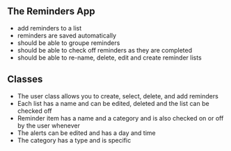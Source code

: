 ## The Reminders App
- add reminders to a list
- reminders are saved automatically
- should be able to groupe reminders
- should be able to check off reminders as they are completed
- should be able to re-name, delete, edit and create reminder lists
## Classes
- The user class allows you to create, select, delete, and add reminders
- Each list has a name and can be edited, deleted and the list can be checked off
- Reminder item has a name and a category and is also checked on or off by the user whenever
- The alerts can be edited and has a day and time
- The category has a type and is specific